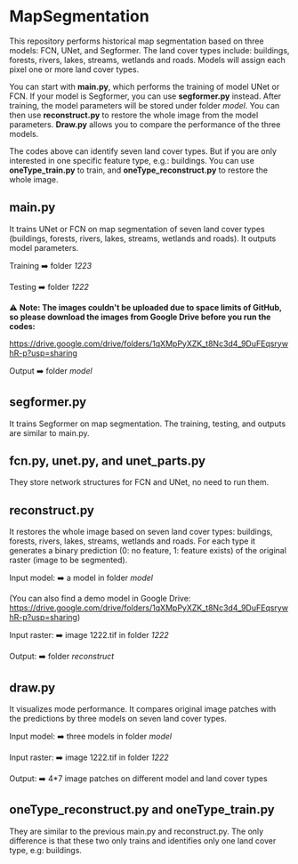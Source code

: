# MapSegmentation
This repository performs historical map segmentation based on three models: FCN, UNet, and Segformer. The land cover types include: buildings, forests, rivers, lakes, streams, wetlands and roads. Models will assign each pixel one or more land cover types.  

You can start with **main.py**, which performs the training of model UNet or FCN. If your model is Segformer, you can use **segformer.py** instead. After training, the model parameters will be stored under folder *model*. You can then use **reconstruct.py** to restore the whole image from the model parameters. **Draw.py** allows you to compare the performance of the three models.

The codes above can identify seven land cover types. But if you are only interested in one specific feature type, e.g.: buildings. You can use **oneType_train.py** to train, and **oneType_reconstruct.py** to restore the whole image.

## main.py
It trains UNet or FCN on map segmentation of seven land cover types (buildings, forests, rivers, lakes, streams, wetlands and roads). It outputs model parameters.

Training :arrow_right: folder *1223*

Testing :arrow_right: folder *1222*

⚠️ **Note: The images couldn't be uploaded due to space limits of GitHub, so please download the images from Google Drive before you run the codes:**

https://drive.google.com/drive/folders/1qXMpPyXZK_t8Nc3d4_9DuFEqsrywhR-p?usp=sharing

Output :arrow_right: folder *model*

## segformer.py
It trains Segformer on map segmentation. The training, testing, and outputs are similar to main.py.

## fcn.py, unet.py, and unet_parts.py
They store network structures for FCN and UNet, no need to run them.

## reconstruct.py
It restores the whole image based on seven land cover types: buildings, forests, rivers, lakes, streams, wetlands and roads. For each type it generates a binary prediction (0: no feature, 1: feature exists) of the original raster (image to be segmented).

Input model: :arrow_right: a model in folder *model*

(You can also find a demo model in Google Drive: https://drive.google.com/drive/folders/1qXMpPyXZK_t8Nc3d4_9DuFEqsrywhR-p?usp=sharing)

Input raster: :arrow_right: image 1222.tif in folder *1222*

Output: :arrow_right: folder *reconstruct*

## draw.py
It visualizes mode performance. It compares original image patches with the predictions by three models on seven land cover types.

Input model: :arrow_right: three models in folder *model*

Input raster: :arrow_right: image 1222.tif in folder *1222*

Output: :arrow_right: 4*7 image patches on different model and land cover types

## oneType_reconstruct.py and oneType_train.py
They are similar to the previous main.py and reconstruct.py. The only difference is that these two only trains and identifies only one land cover type, e.g: buildings.
